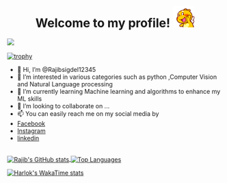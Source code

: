 <h1 align= "center">Welcome to my profile! <img src = "assets/HI.gif" alt = "Hello" height = "50"><img></h1>

![](https://komarev.com/ghpvc/?username=Rajibsigdel12345&color=green)

[![trophy](https://github-profile-trophy.vercel.app/?username=Rajibsigdel12345&theme=onedark)](https://github.com/ryo-ma/github-profile-trophy)

- 👋 Hi, I’m @Rajibsigdel12345
- 👀 I’m interested in various categories such as python ,Computer Vision and Natural Language processing
- 🌱 I’m currently learning Machine learning and algorithms to enhance my ML skills
- 💞️ I’m looking to collaborate on ...
- 📫 You can easily reach me on my social media by
- [Facebook](https://www.facebook.com/Razevesigdel1)
- [Instagram](https://www.instagram.com/razeve.sigdel/)
- [linkedin](https://www.linkedin.com/in/rajib-sigdel/)

<!---
Rajibsigdel12345/Rajibsigdel12345 is a ✨ special ✨ repository because its `README.md` (this file) appears on your GitHub profile.
You can click the Preview link to take a look at your changes.
--->

<!-- <img
  src="https://github.com/Rajibsigdel12345/<repository-name>/blob/<branch-name>/images/stat.svg"
  alt="Alternative Text"
/> -->
<br>

<!--START_SECTION:waka-->
<a href="https://github.com/anuraghazra/github-readme-stats">
  <img height=200 align="center" src="https://github-readme-stats.vercel.app/api?username=Rajibsigdel12345&theme=transparent&show_icons=true" alt="Rajib's GitHub stats" />
</a>
<a href="https://github.com/anuraghazra/convoychat">
  <img height=200 align="center" src="https://github-readme-stats.vercel.app/api/top-langs/?username=Rajibsigdel12345&layout=donut&theme=transparent&show_icons=true" alt="Top Languages"/>
</a>

<!--END_SECTION:waka-->

[![Harlok's WakaTime stats](https://github-readme-stats.vercel.app/api/wakatime?username=Rajibsigdel12345)](https://github.com/anuraghazra/github-readme-stats)
